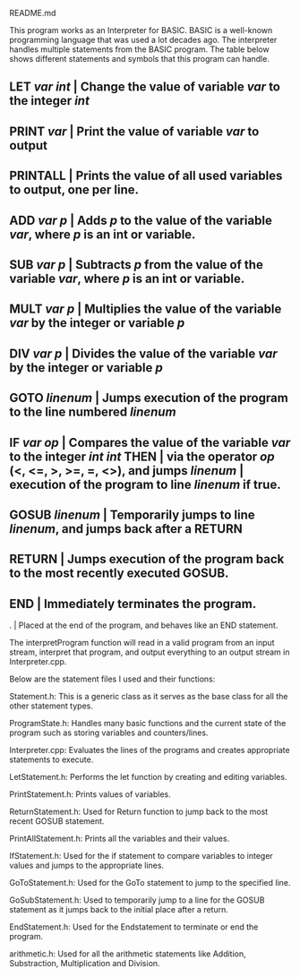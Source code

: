 README.md

This program works as an Interpreter for BASIC. BASIC is a well-known programming language that was used a lot decades ago.
The interpreter handles multiple statements from the BASIC program. The table below shows different statements and symbols
that this program can handle. 

LET *var* *int*  | Change the value of variable *var* to the integer *int*
--------------------------------------------------------------------------------------------------------
PRINT *var*      | Print the value of variable *var* to output
--------------------------------------------------------------------------------------------------------
PRINTALL         | Prints the value of all used variables to output, one per line.
--------------------------------------------------------------------------------------------------------
ADD *var* *p*    | Adds *p* to the value of the variable *var*, where *p* is an int or variable.
--------------------------------------------------------------------------------------------------------
SUB *var* *p*    | Subtracts *p* from  the value of the variable *var*, where *p* is an int or variable.
--------------------------------------------------------------------------------------------------------
MULT *var* *p*   | Multiplies the value of the variable *var* by the integer or variable *p*
--------------------------------------------------------------------------------------------------------
DIV *var* *p*    | Divides the value of the variable *var* by the integer or variable *p*
--------------------------------------------------------------------------------------------------------
GOTO *linenum*   | Jumps execution of the program to the line numbered *linenum*
--------------------------------------------------------------------------------------------------------
IF *var* *op*    | Compares the value of the variable *var* to the integer *int*
*int* THEN       | via the operator *op* (<, <=, >, >=, =, <>), and jumps
*linenum*        | execution of the program to line *linenum* if true.
--------------------------------------------------------------------------------------------------------
GOSUB *linenum*  | Temporarily jumps to line *linenum*, and jumps back after a RETURN
--------------------------------------------------------------------------------------------------------
RETURN           | Jumps execution of the program back to the most recently executed GOSUB.
--------------------------------------------------------------------------------------------------------
END              | Immediately terminates the program.
--------------------------------------------------------------------------------------------------------
.                | Placed at the end of the program, and behaves like an END statement.

The interpretProgram function will read in a valid program from an input stream, interpret that program, and output everything 
to an output stream in Interpreter.cpp. 

Below are the statement files I used and their functions:

Statement.h: This is a generic class as it serves as the base class for all the other statement types. 

ProgramState.h: Handles many basic functions and the current state of the program such as storing variables and counters/lines.

Interpreter.cpp: Evaluates the lines of the programs and creates appropriate statements to execute. 

LetStatement.h: Performs the let function by creating and editing variables.

PrintStatement.h: Prints values of variables. 

ReturnStatement.h: Used for Return function to jump back to the most recent GOSUB statement. 

PrintAllStatement.h: Prints all the variables and their values. 

IfStatement.h: Used for the if statement to compare variables to integer values and jumps to the appropriate lines. 

GoToStatement.h: Used for the GoTo statement to jump to the specified line. 

GoSubStatement.h: Used to temporarily jump to a line for the GOSUB statement as it jumps back to the initial place after a return. 

EndStatement.h: Used for the Endstatement to terminate or end the program.

arithmetic.h: Used for all the arithmetic statements like Addition, Substraction, Multiplication and Division.

